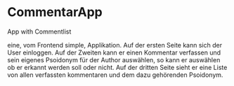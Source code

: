 # CommentarApp
App with Commentlist

eine, vom Frontend simple, Applikation.
Auf der ersten Seite kann sich der User einloggen.
Auf der Zweiten kann er einen Kommentar verfassen und sein eigenes Psoidonym für der Author auswählen, so kann er auswählen ob er erkannt werden soll oder nicht.
Auf der dritten Seite sieht er eine Liste von allen verfassten kommentaren und dem dazu gehörenden Psoidonym.
